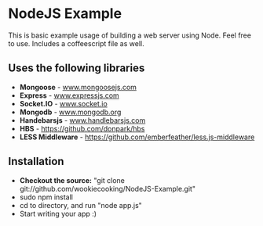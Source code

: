 # NodeJS Example

This is basic example usage of building a web server using Node. Feel free to use. Includes a coffeescript file as well.

## Uses the following libraries

* **Mongoose** - www.mongoosejs.com
* **Express** - www.expressjs.com
* **Socket.IO** - www.socket.io
* **Mongodb** - www.mongodb.org
* **Handebarsjs** - www.handlebarsjs.com
* **HBS** - https://github.com/donpark/hbs
* **LESS Middleware** - https://github.com/emberfeather/less.js-middleware
 
## Installation

* **Checkout the source:** "git clone git://github.com/wookiecooking/NodeJS-Example.git"
* sudo npm install
* cd to directory, and run "node app.js"
* Start writing your app :)